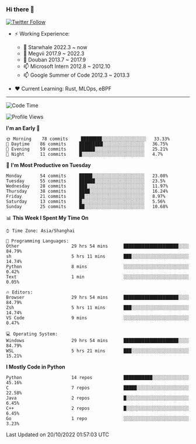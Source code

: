 ### Hi there 👋

[![Twitter Follow](https://img.shields.io/twitter/follow/tianweidut?style=social)](https://twitter.com/tianweidut)

- ⚡ Working Experience:
  - 🔭 Starwhale 2022.3 ~ now
  - 🌱 Megvii 2017.9 ~ 2022.3
  - 🌱 Douban 2013.7 ~ 2017.9
  - 📫 Microsoft Intern 2012.8 ~ 2012.10
  - 📫 Google Summer of Code 2012.3 ~ 2013.3

- ❤️ Current Learning: Rust, MLOps, eBPF

---
<!--START_SECTION:waka-->
![Code Time](http://img.shields.io/badge/Code%20Time-3%2C142%20hrs%2027%20mins-blue)

![Profile Views](http://img.shields.io/badge/Profile%20Views-0-blue)

**I'm an Early 🐤** 

```text
🌞 Morning    78 commits     ████████░░░░░░░░░░░░░░░░░   33.33% 
🌆 Daytime    86 commits     █████████░░░░░░░░░░░░░░░░   36.75% 
🌃 Evening    59 commits     ██████░░░░░░░░░░░░░░░░░░░   25.21% 
🌙 Night      11 commits     █░░░░░░░░░░░░░░░░░░░░░░░░   4.7%

```
📅 **I'm Most Productive on Tuesday** 

```text
Monday       54 commits     █████░░░░░░░░░░░░░░░░░░░░   23.08% 
Tuesday      55 commits     ██████░░░░░░░░░░░░░░░░░░░   23.5% 
Wednesday    28 commits     ███░░░░░░░░░░░░░░░░░░░░░░   11.97% 
Thursday     38 commits     ████░░░░░░░░░░░░░░░░░░░░░   16.24% 
Friday       21 commits     ██░░░░░░░░░░░░░░░░░░░░░░░   8.97% 
Saturday     13 commits     █░░░░░░░░░░░░░░░░░░░░░░░░   5.56% 
Sunday       25 commits     ██░░░░░░░░░░░░░░░░░░░░░░░   10.68%

```


📊 **This Week I Spent My Time On** 

```text
⌚︎ Time Zone: Asia/Shanghai

💬 Programming Languages: 
Other                    29 hrs 54 mins      █████████████████████░░░░   84.79% 
sh                       5 hrs 11 mins       ███░░░░░░░░░░░░░░░░░░░░░░   14.74% 
Python                   8 mins              ░░░░░░░░░░░░░░░░░░░░░░░░░   0.42% 
Text                     1 min               ░░░░░░░░░░░░░░░░░░░░░░░░░   0.05%

🔥 Editors: 
Browser                  29 hrs 54 mins      █████████████████████░░░░   84.79% 
Zsh                      5 hrs 11 mins       ███░░░░░░░░░░░░░░░░░░░░░░   14.74% 
VS Code                  9 mins              ░░░░░░░░░░░░░░░░░░░░░░░░░   0.47%

💻 Operating System: 
Windows                  29 hrs 54 mins      █████████████████████░░░░   84.79% 
WSL                      5 hrs 21 mins       ███░░░░░░░░░░░░░░░░░░░░░░   15.21%

```

**I Mostly Code in Python** 

```text
Python                   14 repos            ███████████░░░░░░░░░░░░░░   45.16% 
C                        7 repos             █████░░░░░░░░░░░░░░░░░░░░   22.58% 
Java                     2 repos             █░░░░░░░░░░░░░░░░░░░░░░░░   6.45% 
C++                      2 repos             █░░░░░░░░░░░░░░░░░░░░░░░░   6.45% 
Go                       1 repo              ░░░░░░░░░░░░░░░░░░░░░░░░░   3.23%

```



 Last Updated on 20/10/2022 01:57:03 UTC
<!--END_SECTION:waka-->